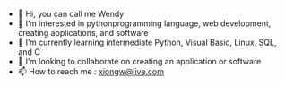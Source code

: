 - 👋 Hi, you can call me Wendy
- 👀 I’m interested in pythonprogramming language, web development, creating applications, and software
- 🌱 I’m currently learning intermediate Python, Visual Basic, Linux, SQL, and C
- 💞️ I’m looking to collaborate on creating an application or software
- 📫 How to reach me : xiongw@live.com

<!---
Wxiong1/Wxiong1 is a ✨ special ✨ repository because its `README.md` (this file) appears on your GitHub profile.
You can click the Preview link to take a look at your changes.
--->
